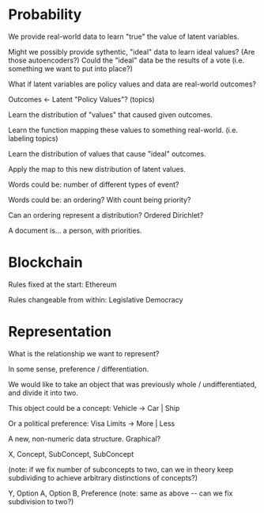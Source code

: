 # Probability

We provide real-world data to learn "true" the value of latent variables.

Might we possibly provide sythentic, "ideal" data to learn ideal values? (Are those autoencoders?) Could the "ideal" data be the results of a vote (i.e. something we want to put into place?)

What if latent variables are policy values and data are real-world outcomes?

Outcomes <- Latent "Policy Values"? (topics)

Learn the distribution of "values" that caused given outcomes.

Learn the function mapping these values to something real-world. (i.e. labeling topics)

Learn the distribution of values that cause "ideal" outcomes.

Apply the map to this new distribution of latent values.

Words could be: number of different types of event?

Words could be: an ordering? With count being priority?

Can an ordering represent a distribution? Ordered Dirichlet?

A document is... a person, with priorities.

# Blockchain

Rules fixed at the start: Ethereum

Rules changeable from within: Legislative Democracy

# Representation

What is the relationship we want to represent?

In some sense, preference / differentiation.

We would like to take an object that was previously whole / undifferentiated, and divide it into two.

This object could be a concept: Vehicle -> Car | Ship

Or a political preference: Visa Limits ->  More | Less

A new, non-numeric data structure. Graphical?

X, Concept, SubConcept, SubConcept

(note: if we fix number of subconcepts to two, can we in theory keep subdividing to achieve arbitrary distinctions of concepts?)

Y, Option A, Option B, Preference
(note: same as above -- can we fix subdivision to two?)

